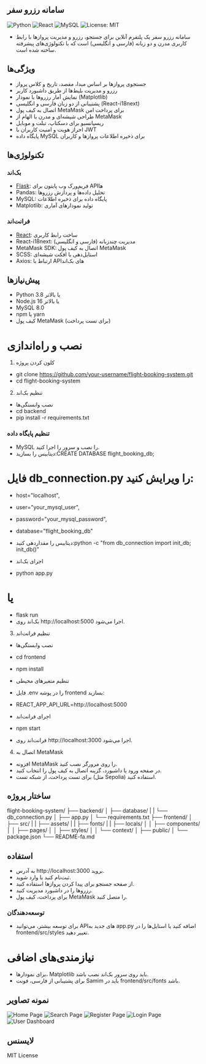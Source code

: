 ## سامانه رزرو سفر
![Python](https://img.shields.io/badge/Python-3.8%2B-blue?logo=python)
![React](https://img.shields.io/badge/React-18-blue?logo=react)
![MySQL](https://img.shields.io/badge/MySQL-8.0-blue?logo=mysql)
![License: MIT](https://img.shields.io/badge/License-MIT-green.svg)

- سامانه رزرو سفر یک پلتفرم آنلاین برای جستجو، رزرو و مدیریت پروازها با رابط کاربری مدرن و دو زبانه (فارسی و انگلیسی) است که با تکنولوژی‌های پیشرفته ساخته شده است.

## ویژگی‌ها

- جستجوی پروازها بر اساس مبدا، مقصد، تاریخ و کلاس پرواز  
- رزرو و مدیریت بلیط‌ها از طریق داشبورد کاربر  
- نمایش آمار رزروها با نمودار (Matplotlib)  
- پشتیبانی از دو زبان فارسی و انگلیسی (React-i18next)  
- اتصال به کیف پول MetaMask برای پرداخت امن  
- طراحی شیشه‌ای و مدرن با الهام از MetaMask  
- ریسپانسیو برای دسکتاپ، تبلت و موبایل  
- احراز هویت و امنیت کاربران با JWT  
- پایگاه داده MySQL برای ذخیره اطلاعات پروازها و کاربران

## تکنولوژی‌ها

### بک‌اند

- [Flask](https://flask.palletsprojects.com/): فریم‌ورک وب پایتون برای APIها  
- Pandas: تحلیل داده‌ها و پردازش رزروها  
- MySQL: پایگاه داده برای ذخیره اطلاعات  
- Matplotlib: تولید نمودارهای آماری

### فرانت‌اند

- [React](https://reactjs.org/): ساخت رابط کاربری  
- React-i18next: مدیریت چندزبانه (فارسی و انگلیسی)  
- MetaMask SDK: اتصال به کیف پول MetaMask  
- SCSS: استایل‌دهی با افکت شیشه‌ای  
- Axios: ارتباط با APIهای بک‌اند

## پیش‌نیازها

- Python 3.8 یا بالاتر  
- Node.js 16 یا بالاتر  
- MySQL 8.0  
- npm یا yarn  
- کیف پول MetaMask (برای تست پرداخت)

# نصب و راه‌اندازی
1. کلون کردن پروژه
- git clone https://github.com/your-username/flight-booking-system.git
- cd flight-booking-system

2. تنظیم بک‌اند
- نصب وابستگی‌ها
- cd backend
- pip install -r requirements.txt

### تنظیم پایگاه داده

- MySQL را نصب و سرور را اجرا کنید.  
- دیتابیس را بسازید:CREATE DATABASE flight_booking_db;

# فایل db_connection.py را ویرایش کنید:
- host="localhost",
- user="your_mysql_user",
- password="your_mysql_password",
- database="flight_booking_db"

- دیتابیس را مقداردهی کنید:python -c "from db_connection import init_db; init_db()"

- اجرای بک‌اند
- python app.py
# یا
- flask run
- بک‌اند روی http://localhost:5000 اجرا می‌شود.

3. تنظیم فرانت‌اند
- نصب وابستگی‌ها
- cd frontend
- npm install

- تنظیم متغیرهای محیطی
- فایل .env را در پوشه frontend بسازید:
- REACT_APP_API_URL=http://localhost:5000

- اجرای فرانت‌اند
- npm start

- فرانت‌اند روی http://localhost:3000 اجرا می‌شود.

4. اتصال به MetaMask
- افزونه MetaMask را روی مرورگر نصب کنید.  
- در صفحه ورود یا داشبورد، گزینه اتصال به کیف پول را انتخاب کنید.  
- برای تست پرداخت، از شبکه تست (مثل Sepolia) استفاده کنید.

## ساختار پروژه

flight-booking-system/
├── backend/
│   ├── database/
|   |   └── db_connection.py
│   ├── app.py
│   └── requirements.txt
├── frontend/
│   ├── src/
|   |   ├── assets/
|   |   ├── fonts/
|   |   ├── locals/
│   │   ├── components/
│   │   ├── pages/
│   │   ├── styles/
│   │   └── context/
│   ├── public/
│   └── package.json
└── README-fa.md

## استفاده

- به آدرس http://localhost:3000 بروید.  
- ثبت‌نام کنید یا وارد شوید.  
- از صفحه جستجو برای پیدا کردن پروازها استفاده کنید.  
- رزروها را در داشبورد مدیریت کنید.  
- برای پرداخت، کیف پول MetaMask را متصل کنید.

### توسعه‌دهندگان
- برای توسعه بیشتر، می‌توانید APIهای جدید به app.py اضافه کنید یا استایل‌ها را در frontend/src/styles تغییر دهید.
# نیازمندی‌های اضافی
- برای نمودارها، Matplotlib باید روی سرور بک‌اند نصب باشد.  
- برای پشتیبانی از فارسی، فونت Samim باید در frontend/src/fonts باشد.

## نمونه تصاویر
![Home Page](./screenshots/Home-fa.png)
![Search Page](./screenshots/Search-fa.png)
![Register Page](./screenshots/Register-fa.png)
![Login Page](./screenshots/Login-fa.png)
![User Dashboard](./screenshots/Dashboard-fa.png)


## لایسنس
MIT License
